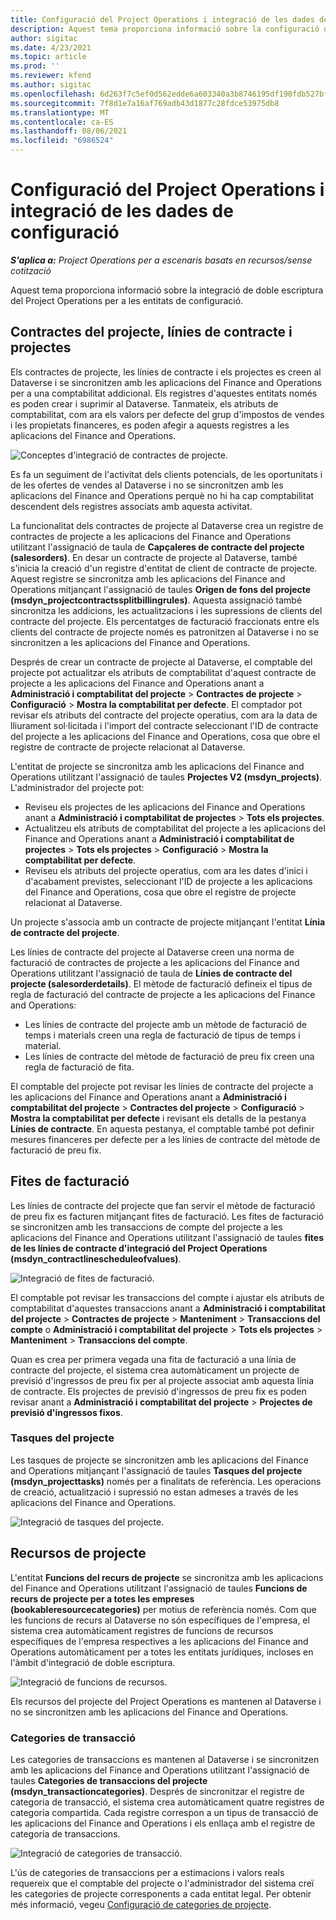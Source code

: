 ```yaml
---
title: Configuració del Project Operations i integració de les dades de configuració
description: Aquest tema proporciona informació sobre la configuració d'assignacions de doble escriptura del Project Operations.
author: sigitac
ms.date: 4/23/2021
ms.topic: article
ms.prod: ''
ms.reviewer: kfend
ms.author: sigitac
ms.openlocfilehash: 6d263f7c5ef0d562edde6a603340a3b8746195df190fdb527bfa40297f68eed2
ms.sourcegitcommit: 7f8d1e7a16af769adb43d1877c28fdce53975db8
ms.translationtype: MT
ms.contentlocale: ca-ES
ms.lasthandoff: 08/06/2021
ms.locfileid: "6986524"
---
```

# <a name="project-operations-setup-and-configuration-data-integration"></a>Configuració del Project Operations i integració de les dades de configuració

_**S'aplica a:** Project Operations per a escenaris basats en recursos/sense cotització_

Aquest tema proporciona informació sobre la integració de doble escriptura del Project Operations per a les entitats de configuració.

## <a name="project-contracts-contract-lines-and-projects"></a>Contractes del projecte, línies de contracte i projectes

Els contractes de projecte, les línies de contracte i els projectes es creen al Dataverse i se sincronitzen amb les aplicacions del Finance and Operations per a una comptabilitat addicional. Els registres d'aquestes entitats només es poden crear i suprimir al Dataverse. Tanmateix, els atributs de comptabilitat, com ara els valors per defecte del grup d'impostos de vendes i les propietats financeres, es poden afegir a aquests registres a les aplicacions del Finance and Operations.

  ![Conceptes d'integració de contractes de projecte.](./media/1ProjectContract.jpg)

Es fa un seguiment de l'activitat dels clients potencials, de les oportunitats i de les ofertes de vendes al Dataverse i no se sincronitzen amb les aplicacions del Finance and Operations perquè no hi ha cap comptabilitat descendent dels registres associats amb aquesta activitat.

La funcionalitat dels contractes de projecte al Dataverse crea un registre de contractes de projecte a les aplicacions del Finance and Operations utilitzant l'assignació de taula de **Capçaleres de contracte del projecte (salesorders)**. En desar un contracte de projecte al Dataverse, també s'inicia la creació d'un registre d'entitat de client de contracte de projecte. Aquest registre se sincronitza amb les aplicacions del Finance and Operations mitjançant l'assignació de taules **Origen de fons del projecte (msdyn\_projectcontractssplitbillingrules)**. Aquesta assignació també sincronitza les addicions, les actualitzacions i les supressions de clients del contracte del projecte. Els percentatges de facturació fraccionats entre els clients del contracte de projecte només es patronitzen al Dataverse i no se sincronitzen a les aplicacions del Finance and Operations.

Després de crear un contracte de projecte al Dataverse, el comptable del projecte pot actualitzar els atributs de comptabilitat d'aquest contracte de projecte a les aplicacions del Finance and Operations anant a **Administració i comptabilitat del projecte** > **Contractes de projecte** > **Configuració** > **Mostra la comptabilitat per defecte**. El comptador pot revisar els atributs del contracte del projecte operatius, com ara la data de lliurament sol·licitada i l'import del contracte seleccionant l'ID de contracte del projecte a les aplicacions del Finance and Operations, cosa que obre el registre de contracte de projecte relacionat al Dataverse.

L'entitat de projecte se sincronitza amb les aplicacions del Finance and Operations utilitzant l'assignació de taules **Projectes V2 (msdyn\_projects)**. L'administrador del projecte pot:

  - Reviseu els projectes de les aplicacions del Finance and Operations anant a **Administració i comptabilitat de projectes** > **Tots els projectes**. 
  - Actualitzeu els atributs de comptabilitat del projecte a les aplicacions del Finance and Operations anant a **Administració i comptabilitat de projectes** > **Tots els projectes** > **Configuració** > **Mostra la comptabilitat per defecte**.  
  - Reviseu els atributs del projecte operatius, com ara les dates d'inici i d'acabament previstes, seleccionant l'ID de projecte a les aplicacions del Finance and Operations, cosa que obre el registre de projecte relacionat al Dataverse.

Un projecte s'associa amb un contracte de projecte mitjançant l'entitat **Línia de contracte del projecte**.

Les línies de contracte del projecte al Dataverse creen una norma de facturació de contractes de projecte a les aplicacions del Finance and Operations utilitzant l'assignació de taula de **Línies de contracte del projecte (salesorderdetails)**. El mètode de facturació defineix el tipus de regla de facturació del contracte de projecte a les aplicacions del Finance and Operations:

  - Les línies de contracte del projecte amb un mètode de facturació de temps i materials creen una regla de facturació de tipus de temps i material.
  - Les línies de contracte del mètode de facturació de preu fix creen una regla de facturació de fita.

El comptable del projecte pot revisar les línies de contracte del projecte a les aplicacions del Finance and Operations anant a **Administració i comptabilitat del projecte** > **Contractes del projecte** > **Configuració** > **Mostra la comptabilitat per defecte** i revisant els detalls de la pestanya **Línies de contracte**. En aquesta pestanya, el comptable també pot definir mesures financeres per defecte per a les línies de contracte del mètode de facturació de preu fix.

## <a name="billing-milestones"></a>Fites de facturació

Les línies de contracte del projecte que fan servir el mètode de facturació de preu fix es facturen mitjançant fites de facturació. Les fites de facturació se sincronitzen amb les transaccions de compte del projecte a les aplicacions del Finance and Operations utilitzant l'assignació de taules **fites de les línies de contracte d'integració del Project Operations (msdyn\_contractlinescheduleofvalues)**.

  ![Integració de fites de facturació.](./media/2Milestones.jpg)

El comptable pot revisar les transaccions del compte i ajustar els atributs de comptabilitat d'aquestes transaccions anant a **Administració i comptabilitat del projecte** > **Contractes de projecte** > **Manteniment** > **Transaccions del compte** o **Administració i comptabilitat del projecte** > **Tots els projectes** > **Manteniment** > **Transaccions del compte**.

Quan es crea per primera vegada una fita de facturació a una línia de contracte del projecte, el sistema crea automàticament un projecte de previsió d'ingressos de preu fix per al projecte associat amb aquesta línia de contracte. Els projectes de previsió d'ingressos de preu fix es poden revisar anant a **Administració i comptabilitat del projecte** > **Projectes de previsió d'ingressos fixos**.

### <a name="project-tasks"></a>Tasques del projecte

Les tasques de projecte se sincronitzen amb les aplicacions del Finance and Operations mitjançant l'assignació de taules **Tasques del projecte (msdyn\_projecttasks)** només per a finalitats de referència. Les operacions de creació, actualització i supressió no estan admeses a través de les aplicacions del Finance and Operations.

  ![Integració de tasques del projecte.](./media/3Tasks.jpg)

## <a name="project-resources"></a>Recursos de projecte

L'entitat **Funcions del recurs de projecte** se sincronitza amb les aplicacions del Finance and Operations utilitzant l'assignació de taules **Funcions de recurs de projecte per a totes les empreses (bookableresourcecategories)** per motius de referència només. Com que les funcions de recurs al Dataverse no són específiques de l'empresa, el sistema crea automàticament registres de funcions de recursos específiques de l'empresa respectives a les aplicacions del Finance and Operations automàticament per a totes les entitats jurídiques, incloses en l'àmbit d'integració de doble escriptura.

![Integració de funcions de recursos.](./media/5Resources.jpg)

Els recursos del projecte del Project Operations es mantenen al Dataverse i no se sincronitzen amb les aplicacions del Finance and Operations.

### <a name="transaction-categories"></a>Categories de transacció

Les categories de transaccions es mantenen al Dataverse i se sincronitzen amb les aplicacions del Finance and Operations utilitzant l'assignació de taules **Categories de transaccions del projecte (msdyn\_transactioncategories)**. Després de sincronitzar el registre de categoria de transacció, el sistema crea automàticament quatre registres de categoria compartida. Cada registre correspon a un tipus de transacció de les aplicacions del Finance and Operations i els enllaça amb el registre de categoria de transaccions.

![Integració de categories de transacció.](./media/4TransactionCategories.jpg)

L'ús de categories de transaccions per a estimacions i valors reals requereix que el comptable del projecte o l'administrador del sistema creï les categories de projecte corresponents a cada entitat legal. Per obtenir més informació, vegeu [Configuració de categories de projecte](../project-accounting/configure-project-categories.md).
